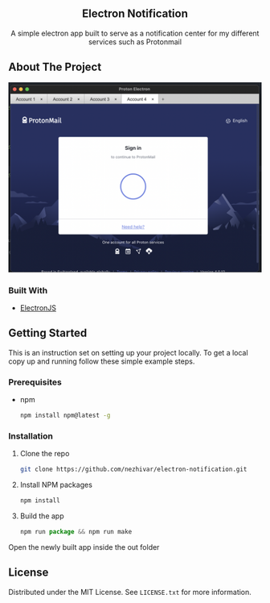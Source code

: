 <div id="top"></div>

<!-- PROJECT LOGO -->
<br />
<div align="center">
  <h2 align="center">Electron Notification</h2>

  <p align="center">
     A simple electron app built to serve as a notification center for my different services such as Protonmail
  </p>
</div>

<!-- ABOUT THE PROJECT -->

## About The Project

![Electron Notification Screen Shot][product-screenshot]

### Built With

- [ElectronJS](https://www.electronjs.org/)

<!-- GETTING STARTED -->

## Getting Started

This is an instruction set on setting up your project locally.
To get a local copy up and running follow these simple example steps.

### Prerequisites

- npm
  ```sh
  npm install npm@latest -g
  ```

### Installation

1. Clone the repo
   ```sh
   git clone https://github.com/nezhivar/electron-notification.git
   ```
2. Install NPM packages
   ```sh
   npm install
   ```
3. Build the app
   ```js
   npm run package && npm run make
   ```

Open the newly built app inside the out folder

<!-- LICENSE -->

## License

Distributed under the MIT License. See `LICENSE.txt` for more information.

[product-screenshot]: images/screenshot.png
